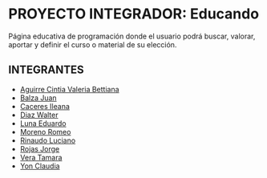 # PROYECTO INTEGRADOR: Educando
Página educativa de programación donde el usuario podrá buscar, valorar, aportar y definir el curso o material de su elección.

## INTEGRANTES
-	<a href="https://github.com/aguirre-valeria">Aguirre Cintia Valeria Bettiana</a>
-	<a href="https://github.com/JuanBalza">Balza Juan</a>
-	<a href="https://github.com/itacaceres">Caceres Ileana</a>
-	<a href="https://github.com/walterdiaz2023">Diaz Walter</a>
-	<a href="https://github.com/eduscba">Luna Eduardo</a>
-	<a href="https://github.com/romeomoreno">Moreno Romeo</a>
-	<a href="https://github.com/LucianR97">Rinaudo Luciano</a>
-	<a href="https://github.com/Cabro645">Rojas Jorge</a>
-	<a href="https://github.com/tam-tami">Vera Tamara</a>
-	<a href="https://github.com/clau-yon">Yon Claudia</a>
